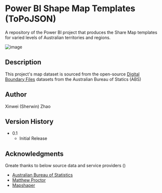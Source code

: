 # Power BI Shape Map Templates (ToPoJSON)
A repository of the Power BI project that produces the Share Map templates for varied levels of Australian territories and regions. </br>

![image](https://github.com/sherwinzxw/power-bi-shape-maps/assets/12377619/636c335f-27bb-4409-a278-2d930e8a00e5)

## Description
This project's map dataset is sourced from the open-source [Digital Boundary Files](https://www.abs.gov.au/statistics/standards/australian-statistical-geography-standard-asgs-edition-3/jul2021-jun2026/access-and-downloads/digital-boundary-files) datasets from the Australian Bureau of Statics (ABS) 


## Author
Xinwei (Sherwin) Zhao

## Version History
* 0.1
    * Initial Release

## Acknowledgments

Greate thanks to below source data and service providers ()
* [Australian Bureau of Statistics](https://www.abs.gov.au/)
* [Matthew Proctor](https://www.matthewproctor.com)
* [Mapshaper](https://github.com/mbloch/mapshaper)
